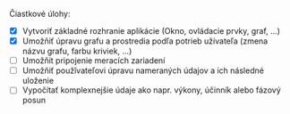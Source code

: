 Čiastkové úlohy:
- [x] Vytvoriť základné rozhranie aplikácie (Okno, ovládacie prvky, graf, ...)
- [x] Umožňiť úpravu grafu a prostredia podľa potrieb užívateľa (zmena názvu grafu, farbu kriviek, ...) 
- [ ] Umožňit pripojenie meracích zariadení
- [ ] Umožňiť použǐvateľovi úpravu nameraných údajov a ich následné uloženie
- [ ] Vypočítať komplexnejšie údaje ako napr. výkony, účinník alebo fázový posun
